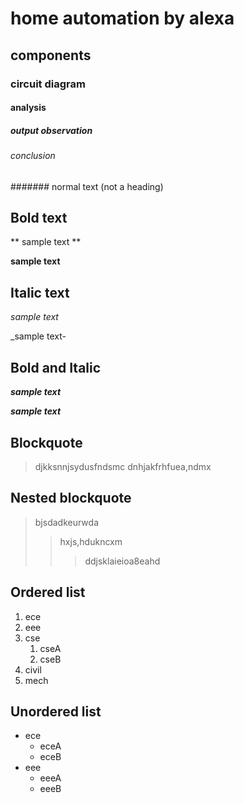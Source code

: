 # home automation by alexa
## components
### circuit diagram
#### analysis
##### output observation
###### conclusion
####### normal text (not a heading)
## Bold text
** sample text **

__sample text__
## Italic text
*sample text*

_sample text-
## Bold and Italic
**_sample text_**

__*sample text*__
## Blockquote
> djkksnnjsydusfndsmc
dnhjakfrhfuea,ndmx
## Nested blockquote
> bjsdadkeurwda
>> hxjs,hdukncxm
>>> ddjsklaieioa8eahd
## Ordered list
1. ece
2. eee
3. cse 
   1. cseA
   2. cseB
4. civil
5. mech
## Unordered list
- ece
     * eceA
     * eceB
- eee
     + eeeA 
     + eeeB
